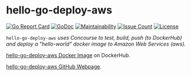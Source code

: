 # hello-go-deploy-aws

[![Go Report Card](https://goreportcard.com/badge/github.com/JeffDeCola/hello-go-deploy-aws)](https://goreportcard.com/report/github.com/JeffDeCola/hello-go-deploy-aws)
[![GoDoc](https://godoc.org/github.com/JeffDeCola/hello-go-deploy-aws?status.svg)](https://godoc.org/github.com/JeffDeCola/hello-go-deploy-aws)
[![Maintainability](https://api.codeclimate.com/v1/badges/???????????????????/maintainability)](https://codeclimate.com/github/JeffDeCola/hello-go-deploy-aws/maintainability)
[![Issue Count](https://codeclimate.com/github/JeffDeCola/hello-go-deploy-aws/badges/issue_count.svg)](https://codeclimate.com/github/JeffDeCola/hello-go-deploy-aws/issues)
[![License](http://img.shields.io/:license-mit-blue.svg)](http://jeffdecola.mit-license.org)

`hello-go-deploy-aws` _uses Concourse to test, build, push (to DockerHub) and
deploy a "hello-world" docker image to Amazon Web Services (aws)._

[hello-go-deploy-aws Docker Image](https://hub.docker.com/r/jeffdecola/hello-go-deploy-aws)
 on DockerHub.

[hello-go-deploy-aws GitHub Webpage](https://jeffdecola.github.io/hello-go-deploy-aws/).
